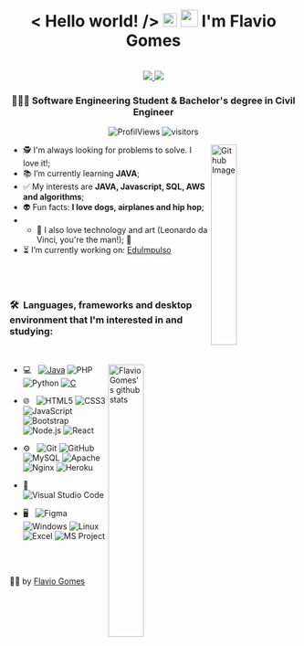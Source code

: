 <h1 align="center">< Hello world! /> 
                   <img src="https://github.com/rajput2107/rajput2107/blob/master/Assets/Earth.gif" width="24px">
                   <img src="https://raw.githubusercontent.com/iampavangandhi/iampavangandhi/master/gifs/Hi.gif" width="30px"> I'm Flavio Gomes</h1>
 <p align="center"><br/>

  <a href="https://www.linkedin.com/in/flaviogomesbr/"  target="_blank">
    <img src="https://img.shields.io/badge/-LinkedIn-blue?style=flat&logo=Linkedin&logoColor=white">
  </a>

  <a href="mailto:flaviogonasc@gmail.com" target="_blank">
    <img src="https://img.shields.io/badge/-Gmail-c14438?style=flat&logo=Gmail&logoColor=white">
  </a>

</p>

<h3 align="center">👨🏽‍💻 Software Engineering Student & Bachelor's degree in Civil Engineer </h3>

<p align="center">
  <img alt="ProfilViews" src="https://views.whatilearened.today/views/github/flaviogomesbr/flaviogomesbr.svg" />
  <img alt="visitors" src="https://visitor-badge.glitch.me/badge?page_id=flaviogomesbr.flaviogomesbr" />
</p>

<img width="30%" align="right" alt="Github Image" src="https://media.giphy.com/media/fwbZnTftCXVocKzfxR/giphy.gif"/>

- 🕵️‍ I'm always looking for problems to solve. I love it!;
- 📚 I’m currently learning **JAVA**;
- ✅ My interests are **JAVA, Javascript, SQL, AWS and algorithms**;
- 👽 Fun facts: **I love dogs, airplanes and hip hop**;
- - 🤖 I also love technology and art (Leonardo da Vinci, you're the man!); 🎨
- ⏳ I’m currently working on: <a href="https://eduimpulso.herokuapp.com/quiz" target="_blank">EduImpulso </a>

<br/>
<br/>

<h3>🛠 &nbsp;Languages, frameworks and desktop environment that I'm interested in and studying:</h3> 
<br/>
<p>

  <a href="https://github.com/flaviogomesbr/github-readme-stats">
  <img width="35%" align="right" alt="FlavioGomes's github stats" src="https://github-readme-stats.vercel.app/api/top-langs/?username=flaviogomesbr&count_private=true&theme=dracula">
  </a>

- 💻 &nbsp;
  [![Java](https://img.shields.io/badge/Java-orange?style=flat&logo=java&logoColor=white&link=https://github.com/flaviogomesbr)](https://github.com/flaviogomesbr) 
  ![PHP](https://img.shields.io/badge/PHP-%23777BB4.svg?&style=flat&logo=php&logoColor=white)
  ![Python](https://img.shields.io/badge/Python%20-%2314354C.svg?&style=flat&logo=python&logoColor=white)
  [![C](https://img.shields.io/badge/-A8B9CC?style=flat&logo=c&logoColor=white&link=https://github.com/flaviogomesbr)](https://github.com/flaviogomesbr) 

  
- 🌐 &nbsp;
  ![HTML5](https://img.shields.io/badge/HTML5%20-%23E34F26.svg?&style=flat&logo=html5&logoColor=white)
  ![CSS3](https://img.shields.io/badge/-CSS3-549FDE?style=flat-square&logo=css3&logoColor=white)
  ![JavaScript](https://img.shields.io/badge/-JavaScript-black?style=flat-square&logo=javascript)
  ![Bootstrap](https://img.shields.io/badge/BootStrap%20-%23563D7C.svg?&style=flat&logo=bootstrap&logoColor=white)
  ![Node.js](https://img.shields.io/badge/Node.js%20-%2343853D.svg?&style=flat&logo=node.js&logoColor=white)
  ![React](https://img.shields.io/badge/React.js%20-%2320232a.svg?&style=flat&logo=react&logoColor=%2361DAFB)
  
- ⚙️ &nbsp;
  ![Git](https://img.shields.io/badge/Git%20-%23F05033.svg?&style=flat&logo=git&logoColor=white)
  ![GitHub](https://img.shields.io/badge/GitHub%20-%23121011.svg?&style=flat&logo=github&logoColor=white)
  ![MySQL](https://img.shields.io/badge/MySQL-%2300f.svg?&style=flat&logo=mysql&logoColor=white)
  ![Apache](https://img.shields.io/badge/Apache%20-%23D42029.svg?&style=flat&logo=apache&logoColor=white)
  ![Nginx](https://img.shields.io/badge/Nginx%20-%23009639.svg?&style=flat&logo=nginx&logoColor=white)
  ![Heroku](https://img.shields.io/badge/Heroku%20-%23430098.svg?&style=flat&logo=heroku&logoColor=white)

- 🔧 &nbsp;
  ![Visual Studio Code](https://img.shields.io/badge/-Visual%20Studio%20Code-333333?style=flat&logo=visual-studio-code&logoColor=007ACC)
- 🖥 &nbsp;
  ![Figma](https://img.shields.io/badge/Figma%20-%23F24E1E.svg?&style=flat&logo=figma&logoColor=white)
  ![Windows](https://img.shields.io/badge/-Windows-00ADEF?style=flat-square&logo=windows&logoColor=white)
  ![Linux](https://img.shields.io/badge/-Linux-16C60C?style=flat-square&logo=linux&logoColor=white)
  ![Excel](https://img.shields.io/badge/-MS_Excel-16C60C?style=flat-square&logo=excel&logoColor=white)
  ![MS Project](https://img.shields.io/badge/-MS_Project-16C60C?style=flat-square&logo=project&logoColor=white)

<br/>

<br/>

<p align="center">

👨‍🚀 by [Flavio Gomes](https://github.com/flaviogomesbr)

</p>

<!-- ![React Native](https://img.shields.io/badge/-React%20Native-45b8d8?style=flat-square&logo=react&logoColor=white) --!>                                                      <!-- ![Vercel](https://img.shields.io/badge/-Vercel-000?style=flat-square&logo=vercel&logoColor=white) --!>     
